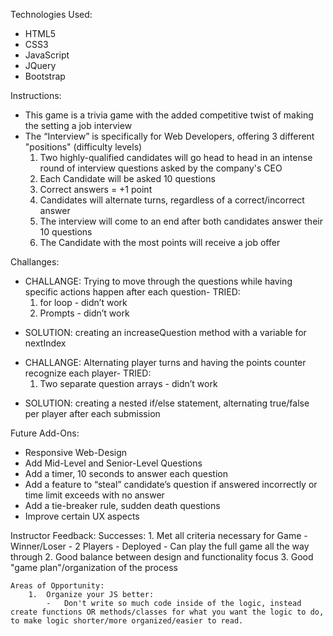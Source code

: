 Technologies Used:
 - HTML5
 - CSS3
 - JavaScript
 - JQuery
 - Bootstrap

Instructions:
 - This game is a trivia game with the added competitive twist of making the setting a job interview
 - The “Interview” is specifically for Web Developers, offering 3 different "positions" (difficulty levels)
    1.  Two highly-qualified candidates will go head to head in an intense round of interview questions asked by the company's CEO
    2.  Each Candidate will be asked 10 questions
    3.  Correct answers = +1 point
    4.  Candidates will alternate turns, regardless of a correct/incorrect answer
    5.  The interview will come to an end after both candidates answer their 10 questions
    6.  The Candidate with the most points will receive a job offer


Challanges:
 - CHALLANGE: Trying to move through the questions while having specific actions happen after each question-
    TRIED:
    1.  for loop - didn’t work
    2.  Prompts - didn’t work
* SOLUTION: creating an increaseQuestion method with a variable for nextIndex

 - CHALLANGE: Alternating player turns and having the points counter recognize each player-
    TRIED:
    1.  Two separate question arrays - didn’t work
* SOLUTION: creating a nested if/else statement, alternating true/false per player after each submission


Future Add-Ons:
 - Responsive Web-Design
 - Add Mid-Level and Senior-Level Questions
 - Add a timer, 10 seconds to answer each question
 - Add a feature to “steal” candidate’s question if answered incorrectly or time limit exceeds with no answer
 - Add a tie-breaker rule, sudden death questions
 - Improve certain UX aspects


Instructor Feedback:
    Successes:
        1. Met all criteria necessary for Game
            -   Winner/Loser
            -   2 Players
            -   Deployed
            -   Can play the full game all the way through
        2. Good balance between design and functionality focus
        3. Good "game plan"/organization of the process
    
    Areas of Opportunity:
        1.  Organize your JS better:
            -   Don't write so much code inside of the logic, instead create functions OR methods/classes for what you want the logic to do, to make logic shorter/more organized/easier to read.
    
        